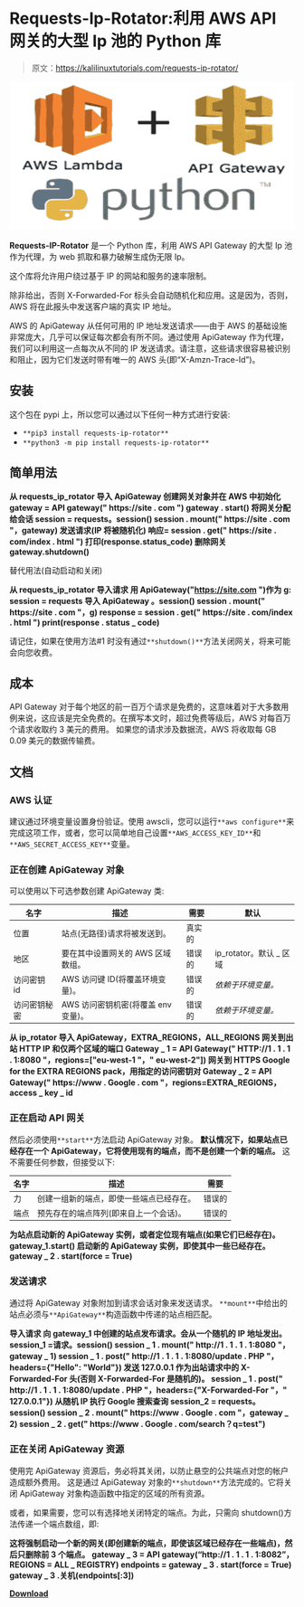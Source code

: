 # Requests-Ip-Rotator:利用 AWS API 网关的大型 Ip 池的 Python 库

> 原文：<https://kalilinuxtutorials.com/requests-ip-rotator/>

[![](img/e61257f1ffe49c3e57f06dc8b03e07e7.png)](https://blogger.googleusercontent.com/img/b/R29vZ2xl/AVvXsEhxuthQ-5QLBUrr4T1DrgTg_mlYJMtDIO8BTCusIf8yeRvKwuShC_cd_1T9ZfKAAls-OFucBsZksiIa-zKf6qCq3N79jTPXTDiZdYuB4vdanfPm_lR9CBNuM5vuU7ONeYTnRU0CF1dRzxJRPnPPe4pUFgNWL2Isq3az2Hv_cnReompSCFRmbU9JkzzK/s728/realpython.comaws-lambda-api-gateway-py-d4698aecd8e4fd0672ad452d2c426773d03106c1.png.png)

**Requests-IP-Rotator** 是一个 Python 库，利用 AWS API Gateway 的大型 Ip 池作为代理，为 web 抓取和暴力破解生成伪无限 Ip。

这个库将允许用户绕过基于 IP 的网站和服务的速率限制。

除非给出，否则 X-Forwarded-For 标头会自动随机化和应用。这是因为，否则，AWS 将在此报头中发送客户端的真实 IP 地址。

AWS 的 ApiGateway 从任何可用的 IP 地址发送请求——由于 AWS 的基础设施非常庞大，几乎可以保证每次都会有所不同。通过使用 ApiGateway 作为代理，我们可以利用这一点每次从不同的 IP 发送请求。请注意，这些请求很容易被识别和阻止，因为它们发送时带有唯一的 AWS 头(即“X-Amzn-Trace-Id”)。

## 安装

这个包在 pypi 上，所以您可以通过以下任何一种方式进行安装:

*   `**pip3 install requests-ip-rotator**`
*   `**python3 -m pip install requests-ip-rotator**`

## 简单用法

**从 requests_ip_rotator 导入 ApiGateway
创建网关对象并在 AWS 中初始化
gateway = API gateway(" https://site . com ")
gateway . start()
将网关分配给会话
session = requests。session()
session . mount(" https://site . com "，gateway)
发送请求(IP 将被随机化)
响应= session . get(" https://site . com/index . html ")
打印(response.status_code)
删除网关
gateway.shutdown()**

替代用法(自动启动和关闭)

**从 requests_ip_rotator 导入请求
用 ApiGateway("https://site.com ")作为 g:
session = requests 导入 ApiGateway
。session()
session . mount(" https://site . com "，g)
response = session . get(" https://site . com/index . html ")
print(response . status _ code)**

请记住，如果在使用方法#1 时没有通过`**shutdown()**`方法关闭网关，将来可能会向您收费。

## 成本

API Gateway 对于每个地区的前一百万个请求是免费的，这意味着对于大多数用例来说，这应该是完全免费的。在撰写本文时，超过免费等级后，AWS 对每百万个请求收取约 3 美元的费用。
如果您的请求涉及数据流，AWS 将收取每 GB 0.09 美元的数据传输费。

## 文档

### AWS 认证

建议通过环境变量设置身份验证。使用 awscli，您可以运行`**aws configure**`来完成这项工作，或者，您可以简单地自己设置`**AWS_ACCESS_KEY_ID**`和`**AWS_SECRET_ACCESS_KEY**`变量。

### 正在创建 ApiGateway 对象

可以使用以下可选参数创建 ApiGateway 类:

| 名字 | 描述 | 需要 | 默认 |
| --- | --- | --- | --- |
| 位置 | 站点(无路径)请求将被发送到。 | 真实的 |  |
| 地区 | 要在其中设置网关的 AWS 区域数组。 | 错误的 | ip_rotator。默认 _ 区域 |
| 访问密钥 id | AWS 访问键 ID(将覆盖环境变量)。 | 错误的 | *依赖于环境变量。* |
| 访问密钥秘密 | AWS 访问密钥机密(将覆盖 env 变量)。 | 错误的 | *依赖于环境变量。* |

**从 ip_rotator 导入 ApiGateway，EXTRA_REGIONS，ALL_REGIONS
网关到出站 HTTP IP 和仅两个区域的端口
Gateway _ 1 = API Gateway(" HTTP://1 . 1 . 1 . 1:8080 "，regions=["eu-west-1 "，" eu-west-2"])
网关到 HTTPS Google for the EXTRA REGIONS pack，用指定的访问密钥对
Gateway _ 2 = API Gateway(" https://www . Google . com "，regions=EXTRA_REGIONS，access _ key _ id**

### 正在启动 API 网关

然后必须使用`**start**`方法启动 ApiGateway 对象。
**默认情况下，如果站点已经存在一个 ApiGateway，它将使用现有的端点，而不是创建一个新的端点。**
这不需要任何参数，但接受以下:

| 名字 | 描述 | 需要 |
| --- | --- | --- |
| 力 | 创建一组新的端点，即使一些端点已经存在。 | 错误的 |
| 端点 | 预先存在的端点阵列(即来自上一个会话)。 | 错误的 |

**为站点启动新的 ApiGateway 实例，或者定位现有端点(如果它们已经存在)。
gateway_1.start()
启动新的 ApiGateway 实例，即使其中一些已经存在。
gateway _ 2 . start(force = True)**

### 发送请求

通过将 ApiGateway 对象附加到请求会话对象来发送请求。
`**mount**`中给出的站点必须与`**ApiGateway**`构造函数中传递的站点相匹配。

**导入请求
向 gateway_1 中创建的站点发布请求。会从一个随机的 IP 地址发出。
session_1 =请求。session()
session _ 1 . mount(" http://1 . 1 . 1 . 1:8080 "，gateway _ 1)
session _ 1 . post(" http://1 . 1 . 1 . 1:8080/update . PHP "，headers={"Hello": "World"})
发送 127.0.0.1 作为出站请求中的 X-Forwarded-For 头(否则 X-Forwarded-For 是随机的)。
session _ 1 . post(" http://1 . 1 . 1 . 1:8080/update . PHP "，headers={"X-Forwarded-For "，" 127.0.0.1"})
从随机 IP 执行 Google 搜索查询
session_2 = requests。session()
session _ 2 . mount(" https://www . Google . com "，gateway _ 2)
session _ 2 . get(" https://www . Google . com/search？q=test")**

### 正在关闭 ApiGateway 资源

使用完 ApiGateway 资源后，务必将其关闭，以防止悬空的公共端点对您的帐户造成额外费用。
这是通过 ApiGateway 对象的`**shutdown**`方法完成的。它将关闭 ApiGateway 对象构造函数中指定的区域的所有资源。

或者，如果需要，您可以有选择地关闭特定的端点。为此，只需向 shutdown()方法传递一个端点数组，即:

**这将强制启动一个新的网关(即创建新的端点，即使该区域已经存在一些端点)，然后只删除前 3 个端点。**
**gateway _ 3 = API gateway(“http://1 . 1 . 1 . 1:8082”，REGIONS = ALL _ REGISTRY)
endpoints = gateway _ 3 . start(force = True)
gateway _ 3 .关机(endpoints[:3])**

[**Download**](https://github.com/Ge0rg3/requests-ip-rotator)